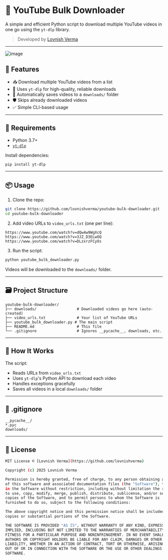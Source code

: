 
# 🎥 YouTube Bulk Downloader

A simple and efficient Python script to download multiple YouTube videos in one go using the `yt-dlp` library.

> Developed by [Lovnish Verma](https://github.com/lovnishverma)

---

![image](https://github.com/user-attachments/assets/167479c7-39d3-432c-8222-e52cf3dc693c)


## 🚀 Features

- 📥 Download multiple YouTube videos from a list  
- 🧠 Uses `yt-dlp` for high-quality, reliable downloads  
- 📁 Automatically saves videos to a `downloads/` folder  
- 🛡️ Skips already downloaded videos  
- ✅ Simple CLI-based usage

---

## 🧰 Requirements

- Python 3.7+
- [`yt-dlp`](https://github.com/yt-dlp/yt-dlp)

Install dependencies:

```bash
pip install yt-dlp
````

---

## 📦 Usage

1. Clone the repo:

```bash
git clone https://github.com/lovnishverma/youtube-bulk-downloader.git
cd youtube-bulk-downloader
```

2. Add video URLs to `video_urls.txt` (one per line):

```
https://www.youtube.com/watch?v=dQw4w9WgXcQ
https://www.youtube.com/watch?v=3JZ_D3ELwOQ
https://www.youtube.com/watch?v=DLzxrzFCyOs
```

3. Run the script:

```bash
python youtube_bulk_downloader.py
```

Videos will be downloaded to the `downloads/` folder.

---

## 🗃️ Project Structure

```
youtube-bulk-downloader/
├── downloads/                  # Downloaded videos go here (auto-created)
├── video_urls.txt              # Your list of YouTube URLs
├── youtube_bulk_downloader.py # The main script
├── README.md                   # This file
└── .gitignore                  # Ignores __pycache__, downloads, etc.
```

---

## 🧠 How It Works

The script:

* Reads URLs from `video_urls.txt`
* Uses `yt-dlp`'s Python API to download each video
* Handles exceptions gracefully
* Saves all videos in a local `downloads/` folder

---

## 📝 .gitignore

```
__pycache__/
*.pyc
downloads/
```

---

## 📄 License

```bash
MIT License © [Lovnish Verma](https://github.com/lovnishverma)

Copyright (c) 2025 Lovnish Verma

Permission is hereby granted, free of charge, to any person obtaining a copy
of this software and associated documentation files (the "Software"), to deal
in the Software without restriction, including without limitation the rights
to use, copy, modify, merge, publish, distribute, sublicense, and/or sell
copies of the Software, and to permit persons to whom the Software is
furnished to do so, subject to the following conditions:

The above copyright notice and this permission notice shall be included in all
copies or substantial portions of the Software.

THE SOFTWARE IS PROVIDED "AS IS", WITHOUT WARRANTY OF ANY KIND, EXPRESS OR
IMPLIED, INCLUDING BUT NOT LIMITED TO THE WARRANTIES OF MERCHANTABILITY,
FITNESS FOR A PARTICULAR PURPOSE AND NONINFRINGEMENT. IN NO EVENT SHALL THE
AUTHORS OR COPYRIGHT HOLDERS BE LIABLE FOR ANY CLAIM, DAMAGES OR OTHER
LIABILITY, WHETHER IN AN ACTION OF CONTRACT, TORT OR OTHERWISE, ARISING FROM,
OUT OF OR IN CONNECTION WITH THE SOFTWARE OR THE USE OR OTHER DEALINGS IN THE
SOFTWARE.
```
